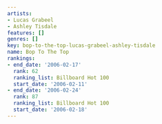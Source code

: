 ```yaml
---
artists:
- Lucas Grabeel
- Ashley Tisdale
features: []
genres: []
key: bop-to-the-top-lucas-grabeel-ashley-tisdale
name: Bop To The Top
rankings:
- end_date: '2006-02-17'
  rank: 62
  ranking_list: Billboard Hot 100
  start_date: '2006-02-11'
- end_date: '2006-02-24'
  rank: 87
  ranking_list: Billboard Hot 100
  start_date: '2006-02-18'
---
```


